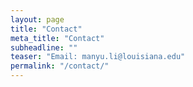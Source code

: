 ```yaml
---
layout: page
title: "Contact"
meta_title: "Contact"
subheadline: ""
teaser: "Email: manyu.li@louisiana.edu"
permalink: "/contact/"
---
```

